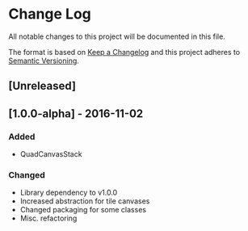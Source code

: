 # Change Log
All notable changes to this project will be documented in this file.

The format is based on [Keep a Changelog](http://keepachangelog.com/)
and this project adheres to [Semantic Versioning](http://semver.org/).

## [Unreleased]

## [1.0.0-alpha] - 2016-11-02
### Added
- QuadCanvasStack

### Changed
- Library dependency to v1.0.0
- Increased abstraction for tile canvases
- Changed packaging for some classes
- Misc. refactoring